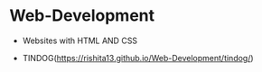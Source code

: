# Web-Development

* Websites with HTML AND CSS 

* TINDOG(https://rishita13.github.io/Web-Development/tindog/)
